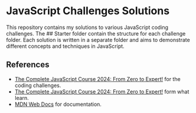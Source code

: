 # JavaScript Challenges Solutions

This repository contains my solutions to various JavaScript coding challenges.
The ## Starter folder contain the structure for each challenge folder.
Each solution is written in a separate folder and aims to demonstrate different concepts and techniques in JavaScript.

## References

- [The Complete JavaScript Course 2024: From Zero to Expert!](https://www.udemy.com/course/the-complete-javascript-course/?couponCode=OF83024E) for the coding challenges.
- [The Complete JavaScript Course 2024: From Zero to Expert!](https://www.udemy.com/course/the-complete-javascript-course/?couponCode=OF83024E) form what learn.
- [MDN Web Docs](https://developer.mozilla.org/) for documentation.
